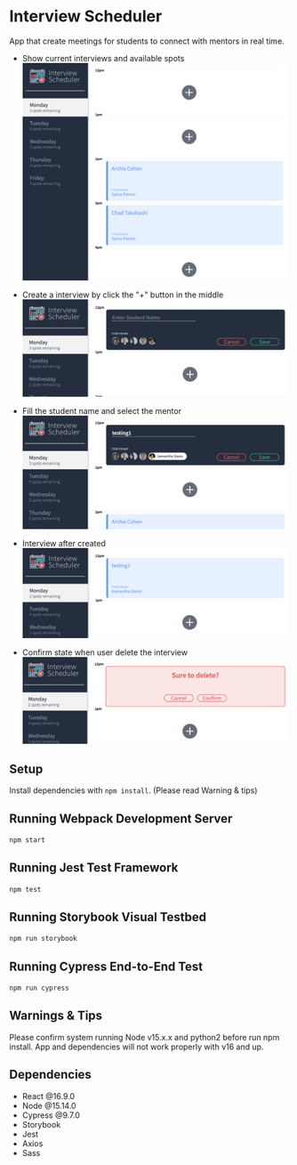 # Interview Scheduler

App that create meetings for students to connect with mentors in real time.

- Show current interviews and available spots
  !["Home Page"](https://github.com/cheungjoshua/scheduler/blob/master/doc/Screen%20Shot%202022-06-22%20at%2019.58.19.png?raw=true)

- Create a interview by click the "+" button in the middle
  !["Create interview"](https://github.com/cheungjoshua/scheduler/blob/master/doc/Screen%20Shot%202022-06-22%20at%2019.58.35.png?raw=true)

- Fill the student name and select the mentor
  !["Input name and pick mentor"](https://github.com/cheungjoshua/scheduler/blob/master/doc/Screen%20Shot%202022-06-22%20at%2019.58.51.png?raw=true)

- Interview after created
  !["Interview created"](https://github.com/cheungjoshua/scheduler/blob/master/doc/Screen%20Shot%202022-06-22%20at%2019.59.01.png?raw=true)

- Confirm state when user delete the interview
  !["Delete interview"](https://github.com/cheungjoshua/scheduler/blob/master/doc/Screen%20Shot%202022-06-22%20at%2019.59.17.png?raw=true)

## Setup

Install dependencies with `npm install`.
(Please read Warning & tips)

## Running Webpack Development Server

```sh
npm start
```

## Running Jest Test Framework

```sh
npm test
```

## Running Storybook Visual Testbed

```sh
npm run storybook
```

## Running Cypress End-to-End Test

```sh
npm run cypress
```

## Warnings & Tips

Please confirm system running Node v15.x.x and python2 before run npm install. App and dependencies will not work properly with v16 and up.

## Dependencies

- React @16.9.0
- Node @15.14.0
- Cypress @9.7.0
- Storybook
- Jest
- Axios
- Sass
